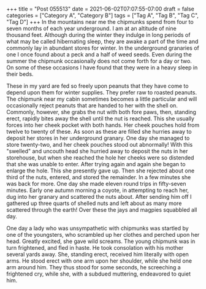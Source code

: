 +++
title = "Post 055513"
date = 2021-06-02T07:07:55-07:00
draft = false
categories = ["Category A", "Category B"]
tags = ["Tag A", "Tag B", "Tag C", "Tag D"]
+++
In the mountains near me the chipmunks spend from four to seven months of each year underground. I am at an altitude of nine thousand feet. Although during the winter they indulge in long periods of what may be called hibernating sleep, they are awake a part of the time and commonly lay in abundant stores for winter. In the underground granaries of one I once found about a peck and a half of weed seeds. Even during the summer the chipmunk occasionally does not come forth for a day or two. On some of these occasions I have found that they were in a heavy sleep in their beds.

These in my yard are fed so freely upon peanuts that they have come to depend upon them for winter supplies. They prefer raw to roasted peanuts. The chipmunk near my cabin sometimes becomes a little particular and will occasionally reject peanuts that are handed to her with the shell on. Commonly, however, she grabs the nut with both fore paws, then, standing erect, rapidly bites away the shell until the nut is reached. This she usually forces into her cheek pocket with both hands. Her cheek pouches hold from twelve to twenty of these. As soon as these are filled she hurries away to deposit her stores in her underground granary. One day she managed to store twenty-two, and her cheek pouches stood out abnormally! With this "swelled" and uncouth head she hurried away to deposit the nuts in her storehouse, but when she reached the hole her cheeks were so distended that she was unable to enter. After trying again and again she began to enlarge the hole. This she presently gave up. Then she rejected about one third of the nuts, entered, and stored the remainder. In a few minutes she was back for more. One day she made eleven round trips in fifty-seven minutes. Early one autumn morning a coyote, in attempting to reach her, dug into her granary and scattered the nuts about. After sending him off I gathered up three quarts of shelled nuts and left about as many more scattered through the earth! Over these the jays and magpies squabbled all day.

One day a lady who was unsympathetic with chipmunks was startled by one of the youngsters, who scrambled up her clothes and perched upon her head. Greatly excited, she gave wild screams. The young chipmunk was in turn frightened, and fled in haste. He took consolation with his mother several yards away. She, standing erect, received him literally with open arms. He stood erect with one arm upon her shoulder, while she held one arm around him. They thus stood for some seconds, he screeching a frightened cry, while she, with a subdued muttering, endeavored to quiet him.
